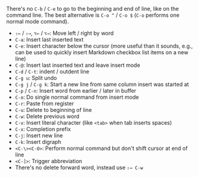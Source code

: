 There's no `C-b` / `C-e` to go to the beginning and end of line, like on the command line. The best alternative is `C-o ^` / `C-o $` (`C-o` performs one normal mode command).

- `⇧←` / `⇧→`, `⌥←` / `⌥→`: Move left / right by word
- `C-a`: Insert last inserted text
- `C-e`: Insert character below the cursor (more useful than it sounds, e.g., can be used to quickly insert Markdown checkbox list items on a new line)
- `C-@`: Insert last inserted text and leave insert mode
- `C-d` / `C-t`: indent / outdent line
- `C-g u`: Split undo
- `C-g j` / `C-g k`: Start a new line from same column insert was started at
- `C-p` / `C-n`: Insert word from earlier / later in buffer
- `C-o`: Do single normal command from insert mode
- `C-r`: Paste from register
- `C-u`: Delete to beginning of line
- `C-w`: Delete previous word
- `C-v`: Insert literal character (like `<tab>` when tab inserts spaces)
- `C-x`: Completion prefix
- `C-j`: Insert new line
- `C-k`: Insert digraph
- `<C-\><C-O>`: Perform normal command but don't shift cursor at end of line
- `<C-]>`: Trigger abbreviation
- There's no delete forward word, instead use `⇧→ C-w`
